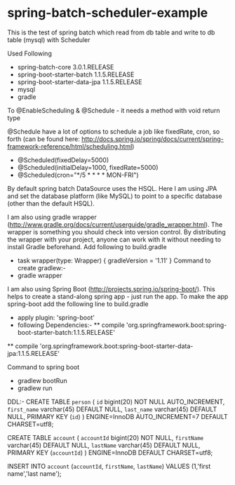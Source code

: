 spring-batch-scheduler-example
==============================

This is the test of spring batch which read from db table and write to db table (mysql) with Scheduler

Used Following

* spring-batch-core 3.0.1.RELEASE
* spring-boot-starter-batch 1.1.5.RELEASE
* spring-boot-starter-data-jpa 1.1.5.RELEASE
* mysql
* gradle


To @EnableScheduling & @Schedule - it needs a method with void return type

@Schedule have a lot of options to schedule a job like fixedRate, cron, so forth (can be found here: http://docs.spring.io/spring/docs/current/spring-framework-reference/html/scheduling.html)
 * @Scheduled(fixedDelay=5000)
 * @Scheduled(initialDelay=1000, fixedRate=5000)
 * @Scheduled(cron="*/5 * * * * MON-FRI")

By default spring batch DataSource uses the HSQL. Here I am using JPA and set the database platform (like MySQL) to point to a specific database (other than the default HSQL).

I am also using gradle wrapper (http://www.gradle.org/docs/current/userguide/gradle_wrapper.html). The wrapper is something you should check into version control. By distributing the wrapper with your project, anyone can work with it without needing to install Gradle beforehand.
Add following to build.gradle
* task wrapper(type: Wrapper) {
    gradleVersion = '1.11'
}
Command to create gradlew:-
* gradle wrapper

I am also using Spring Boot (http://projects.spring.io/spring-boot/). This helps to create a stand-along spring app - just run the app. To make the app spring-boot add the following line to build.gradle
 * apply plugin: 'spring-boot'
 * following Dependencies:-
 ** compile 'org.springframework.boot:spring-boot-starter-batch:1.1.5.RELEASE'
    
 ** compile 'org.springframework.boot:spring-boot-starter-data-jpa:1.1.5.RELEASE'

Command to spring boot
 * gradlew bootRun
 * gradlew run

DDL:-
CREATE TABLE `person` (
  `id` bigint(20) NOT NULL AUTO_INCREMENT,
  `first_name` varchar(45) DEFAULT NULL,
  `last_name` varchar(45) DEFAULT NULL,
  PRIMARY KEY (`id`)
) ENGINE=InnoDB AUTO_INCREMENT=7 DEFAULT CHARSET=utf8;

CREATE TABLE `account` (
  `accountId` bigint(20) NOT NULL,
  `firstName` varchar(45) DEFAULT NULL,
  `lastName` varchar(45) DEFAULT NULL,
  PRIMARY KEY (`accountId`)
) ENGINE=InnoDB DEFAULT CHARSET=utf8;

INSERT INTO `account`
(`accountId`,
`firstName`,
`lastName`)
VALUES
(1,'first name','last name');



